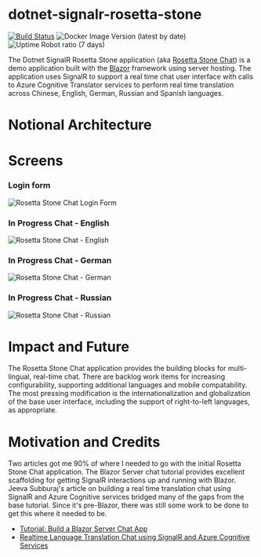 # dotnet-signalr-rosetta-stone
[![Build Status](https://beckshome.visualstudio.com/dotnet-signalr-rosetta-stone/_apis/build/status/thbst16.dotnet-signalr-rosetta-stone?branchName=main)](https://beckshome.visualstudio.com/dotnet-signalr-rosetta-stone/_build/latest?definitionId=12&branchName=main)
![Docker Image Version (latest by date)](https://img.shields.io/docker/v/thbst16/dotnet-signalr-rosetta-stone?logo=docker)
![Uptime Robot ratio (7 days)](https://img.shields.io/uptimerobot/ratio/7/m791677464-e32bac199b783e7303fdc5bc?logo=http)

The Dotnet SignalR Rosetta Stone application (aka [Rosetta Stone Chat](https://dotnet-signalr-rosetta-stone.azurewebsites.net/)) is a demo application built with the [Blazor](https://blazor.net) framework using server hosting. The application uses SignalR to support a real time chat user interface with calls to Azure Cognitive Translator services to perform real time translation across Chinese, English, German, Russian and Spanish languages.

# Notional Architecture

# Screens

### Login form
![Rosetta Stone Chat Login Form](https://s3.amazonaws.com/s3.beckshome.com/20220508-dotnet-signalr-rosetta-stone-chat-login.jpg)
### In Progress Chat - English
![Rosetta Stone Chat - English](https://s3.amazonaws.com/s3.beckshome.com/20220508-dotnet-signalr-rosetta-stone-chat-english.jpg)
### In Progress Chat - German
![Rosetta Stone Chat - German](https://s3.amazonaws.com/s3.beckshome.com/20220508-dotnet-signalr-rosetta-stone-chat-german.jpg)
### In Progress Chat - Russian
![Rosetta Stone Chat - Russian](https://s3.amazonaws.com/s3.beckshome.com/20220508-dotnet-signalr-rosetta-stone-chat-russian.jpg)

# Impact and Future

The Rosetta Stone Chat application provides the building blocks for multi-lingual, real-time chat. There are backlog work items for increasing configurability, supporting additional languages and mobile compatability. The most pressing modification is the internationalization and globalization of the base user interface, including the support of right-to-left languages, as appropriate.

# Motivation and Credits

Two articles got me 90% of where I needed to go with the initial Rosetta Stone Chat application. The Blazor Server chat tutorial provides excellent scaffolding for getting SignalR interactions up and running with Blazor. Jeeva Subburaj's article on building a real time translation chat using SignalR and Azure Cognitive services bridged many of the gaps from the base tutorial. Since it's pre-Blazor, there was still some work to be done to get this where it needed to be.

* [Tutorial: Build a Blazor Server Chat App](https://docs.microsoft.com/en-us/azure/azure-signalr/signalr-tutorial-build-blazor-server-chat-app)
* [Realtime Language Translation Chat using SignalR and Azure Cognitive Services](https://jeevasubburaj.com/2018/06/06/real-time-language-translation-chat/)